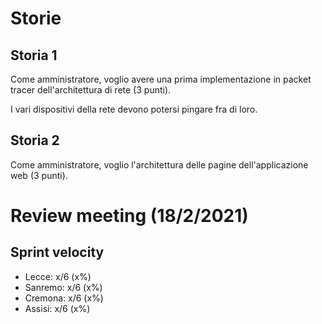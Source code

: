 # Storie

## Storia 1
Come amministratore, voglio avere una prima implementazione in packet tracer dell'architettura di rete (3 punti).

I vari dispositivi della rete devono potersi pingare fra di loro.


## Storia 2
Come amministratore, voglio l'architettura delle pagine dell'applicazione web  (3 punti).


# Review meeting (18/2/2021)

## Sprint velocity
- Lecce: x/6 (x%)
- Sanremo: x/6 (x%)
- Cremona: x/6 (x%)
- Assisi: x/6 (x%)
